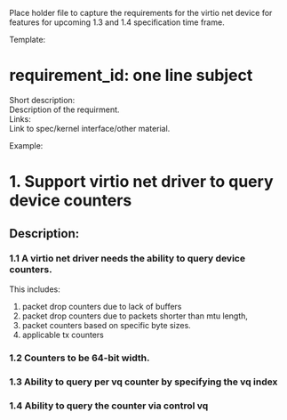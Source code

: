 Place holder file to capture the requirements for the virtio net device for features for upcoming 1.3 and 1.4 specification time frame.

Template:
# requirement_id: one line subject
Short description:\
Description of the requirment.\
Links:\
Link to spec/kernel interface/other material.

Example:
# 1. Support virtio net driver to query device counters

## Description:
### 1.1 A virtio net driver needs the ability to query device counters.
This includes:
1. packet drop counters due to lack of buffers
2. packet drop counters due to packets shorter than mtu length, 
3. packet counters based on specific byte sizes.
4. applicable tx counters

### 1.2 Counters to be 64-bit width.
### 1.3 Ability to query per vq counter by specifying the vq index
### 1.4 Ability to query the counter via control vq
